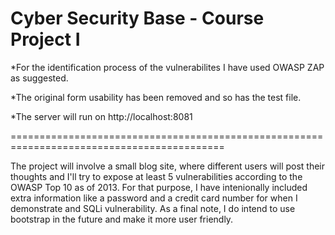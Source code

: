 
Cyber Security Base - Course Project I
======================================

*For the identification process of the vulnerabilites I have used OWASP ZAP as suggested.

*The original form usability has been removed and so has the test file.

*The server will run on http://localhost:8081

===========================================================================================

The project will involve a small blog site, where different users will post their thoughts and I'll try to expose at least 5 vulnerabilities according to the OWASP Top 10 as of 2013. For that purpose, I have intenionally included extra information like a password and a credit card number for when I demonstrate and SQLi vulnerability.
As a final note, I do intend to use bootstrap in the future and make it more user friendly.


